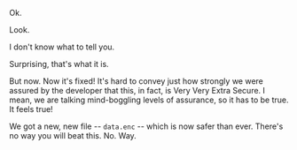 Ok.

Look.

I don't know what to tell you.

Surprising, that's what it is.

But now. Now it's fixed! It's hard to convey just how strongly we were assured
by the developer that this, in fact, is Very Very Extra Secure. I mean, we are
talking mind-boggling levels of assurance, so it has to be true. It feels true!

We got a new, new file -- `data.enc` -- which is now safer than ever. There's no
way you will beat this. No. Way.